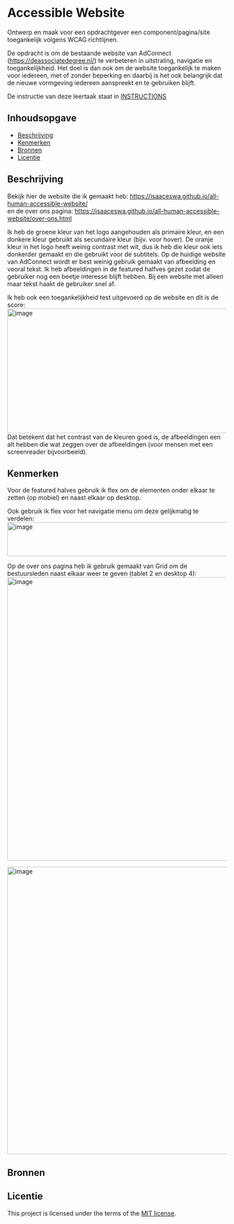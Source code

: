 # Accessible Website

Ontwerp en maak voor een opdrachtgever een component/pagina/site toegankelijk volgens WCAG richtlijnen.

De opdracht is om de bestaande website van AdConnect (https://deassociatedegree.nl/) te verbeteren in uitstraling, navigatie en toegankelijkheid. Het doel is dan ook om de website toegankelijk te maken voor iedereen, met of zonder beperking en daarbij is het ook belangrijk dat de nieuwe vormgeving iedereen aanspreekt en te gebruiken blijft.

De instructie van deze leertaak staat in [INSTRUCTIONS](https://github.com/fdnd-task/all-human-accessible-website/blob/main/docs/INSTRUCTIONS.md)

## Inhoudsopgave

  * [Beschrijving](#beschrijving)
  * [Kenmerken](#kenmerken)
  * [Bronnen](#bronnen)
  * [Licentie](#licentie)

## Beschrijving
<!-- In de Beschrijving staat hoe je project er uit ziet, hoe het werkt en wat je er mee kan. -->
<!-- Voeg een mooie poster visual toe 📸 -->
<!-- Voeg een link toe naar Github Pages 🌐-->
Bekijk hier de website die ik gemaakt heb: https://isaaceswa.github.io/all-human-accessible-website/
<br>en de over ons pagina: https://isaaceswa.github.io/all-human-accessible-website/over-ons.html
<br>

Ik heb de groene kleur van het logo aangehouden als primaire kleur, en een donkere kleur gebruikt als secundaire kleur (bijv. voor hover). De oranje kleur in het logo heeft weinig contrast met wit, dus ik heb die kleur ook iets donkerder gemaakt en die gebruikt voor de subtitels. Op de huidige website van AdConnect wordt er best weinig gebruik gemaakt van afbeelding en vooral tekst. Ik heb afbeeldingen in de featured halfves gezet zodat de gebruiker nog een beetje interesse blijft hebben. Bij een website met alleen maar tekst haakt de gebruiker snel af. 

Ik heb ook een toegankelijkheid test uitgevoerd op de website en dit is de score: <br>
<img width="595" height="286" alt="image" src="https://github.com/user-attachments/assets/13117d09-50c1-41ee-b786-781707b89780" />
<br>
Dat betekent dat het contrast van de kleuren goed is, de afbeeldingen een alt hebben die wat zeggen over de afbeeldingen (voor mensen met een screenreader bijvoorbeeld).

## Kenmerken
<!-- Bij Kenmerken staat welke technieken zijn gebruikt en hoe. Wat is de HTML structuur? Wat zijn de belangrijkste dingen in CSS? Wat is er met Javascript gedaan en hoe? Misschien heb je een framwork of library gebruikt? -->
Voor de featured halves gebruik ik flex om de elementen onder elkaar te zetten (op mobiel) en naast elkaar op desktop.

Ook gebruik ik flex voor het navigatie menu om deze gelijkmatig te verdelen:<br><img width="852" height="78" alt="image" src="https://github.com/user-attachments/assets/8f2c5fbd-2889-4c69-829c-8aef79947637" />

Op de over ons pagina heb ik gebruik gemaakt van Grid om de bestuursleden naast elkaar weer te geven (tablet 2 en desktop 4):
<img width="1419" height="650" alt="image" src="https://github.com/user-attachments/assets/10f3fddf-9f16-437c-afef-649fe56d66e7" />

<img width="940" height="659" alt="image" src="https://github.com/user-attachments/assets/97e73441-2d12-4339-b71c-32ae987fc37c" />




## Bronnen

## Licentie
This project is licensed under the terms of the [MIT license](./LICENSE).
